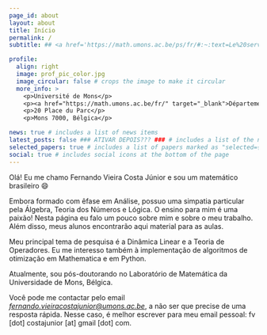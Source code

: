 ```yaml
---
page_id: about
layout: about
title: Início
permalink: /
subtitle: ## <a href='https://math.umons.ac.be/ps/fr/#:~:text=Le%20service%20assure%20les%20cours,du%20master%20en%20sciences%20mathématiques.'>Service de Probabilités et Statistique</a>. Université de Mons, Département de Mathématique.

profile:
  align: right
  image: prof_pic_color.jpg
  image_circular: false # crops the image to make it circular
  more_info: >
    <p>Université de Mons</p>
    <p><a href="https://math.umons.ac.be/fr/" target="_blank">Département de Mathématique</a></p>
    <p>20 Place du Parc</p>
    <p>Mons 7000, Bélgica</p>

news: true # includes a list of news items
latest_posts: false ### ATIVAR DEPOIS??? ### # includes a list of the newest posts
selected_papers: true # includes a list of papers marked as "selected={true}"
social: true # includes social icons at the bottom of the page
---
```


Olá! Eu me chamo Fernando Vieira Costa Júnior e sou um matemático brasileiro :smile:

Embora formado com êfase em Análise, possuo uma simpatia particular pela Álgebra, Teoria dos Números e Lógica. O ensino para mim é uma paixão! Nesta página eu falo um pouco sobre mim e sobre o meu trabalho. Além disso, meus alunos encontrarão aqui material para as aulas.

Meu principal tema de pesquisa é a Dinâmica Linear e a Teoria de Operadores. Eu me interesso também à implementação de algoritmos de otimização em Mathematica e em Python.

Atualmente, sou pós-doutorando no Laboratório de Matemática da Universidade de Mons, Bélgica.

Você pode me contactar pelo email <a href="mailto:fernando.vieiracostajunior@umons.ac.be"><i>fernando.vieiracostajunior@umons.ac.be</i></a>, a não ser que precise de uma resposta rápida. Nesse caso, é melhor escrever para meu email pessoal: <it>fv [dot] costajunior [at] gmail [dot] com</it>.
